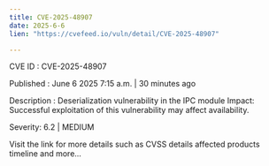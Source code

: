 ```yaml
---
title: CVE-2025-48907
date: 2025-6-6
lien: "https://cvefeed.io/vuln/detail/CVE-2025-48907"

---
```


CVE ID : CVE-2025-48907

Published :  June 6
2025
7:15 a.m. | 30 minutes ago

Description : Deserialization vulnerability in the IPC module
Impact: Successful exploitation of this vulnerability may affect availability.

Severity: 6.2 | MEDIUM

Visit the link for more details
such as CVSS details
affected products
timeline
and more...
